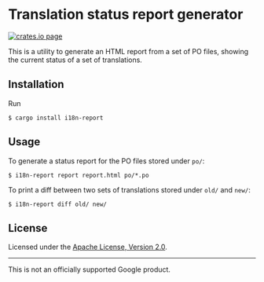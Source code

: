 # Translation status report generator

[![crates.io page](https://img.shields.io/crates/v/i18n-report.svg?style=flat-square)](https://crates.io/crates/i18n-report)

This is a utility to generate an HTML report from a set of PO files, showing the
current status of a set of translations.

## Installation

Run

```shell
$ cargo install i18n-report
```

## Usage

To generate a status report for the PO files stored under `po/`:

```shell
$ i18n-report report report.html po/*.po
```

To print a diff between two sets of translations stored under `old/` and `new/`:

```shell
$ i18n-report diff old/ new/
```

## License

Licensed under the
[Apache License, Version 2.0](http://www.apache.org/licenses/LICENSE-2.0).

---

This is not an officially supported Google product.
